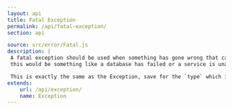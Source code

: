 ```yaml
---
layout: api
title: Fatal Exception
permalink: /api/fatal-exception/
section: api

source: src/error/Fatal.js
description: |
 A fatal exception should be used when something has gone wrong that cannot be recovered from by the user.  Normally,
 this would be something like a database has failed or a service is unavailable.

 This is exactly the same as the Exception, save for the `type` which is set to `Fatal`.
extends:
    url: /api/exception/
    name: Exception
---
```

